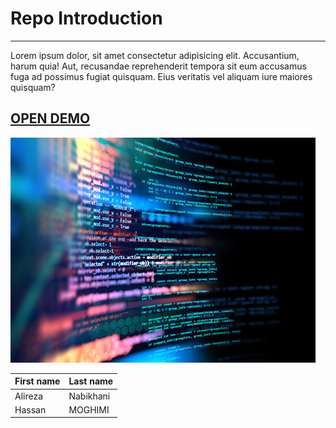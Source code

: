 

# Repo Introduction

---

Lorem ipsum dolor, sit amet consectetur adipisicing elit. Accusantium, harum quia! Aut, recusandae reprehenderit tempora sit eum accusamus fuga ad possimus fugiat quisquam. Eius veritatis vel aliquam iure maiores quisquam?


## [OPEN DEMO](https://alirezacody.github.io/teast-branch/)


![coding](360_F_348397404_wXuf22GUPNAh67htBZZnaDSx3Bj92yep.jpg)

| First name | Last name  |
|------------|------------|
|  Alireza   |  Nabikhani |            
|  Hassan    |   MOGHIMI  |